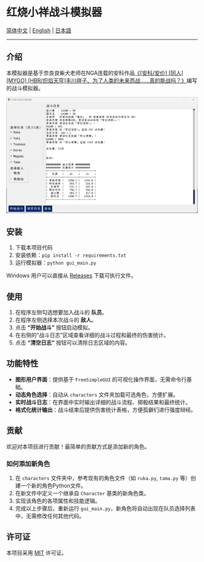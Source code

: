 # 红烧小祥战斗模拟器

[简体中文](./README.md) | [English](./README_en.md) | [日本語](./README_ja.md)

---

## 介绍

本模拟器是基于奈良良柴犬老师在NGA连载的安科作品[《[安科/安价] [同人] [MYGO] [HBR/炽焰天穹]丰川祥子、为了人类的未来而战……真的能战吗？》](https://nga.178.com/read.php?tid=41989465&_ff=784)编写的战斗模拟器。

![示例截图](assets/screenshot_2025060622.png)

## 安装

1. 下载本项目代码
2. 安装依赖：`pip install -r requirements.txt`
3. 运行模拟器：`python gui_main.py`

Windows 用户可以直接从 [Releases](https://github.com/fbhou/HBRTGWSimulator/releases) 下载可执行文件。

## 使用

1. 在程序左侧勾选想要加入战斗的 **队员**。
2. 在程序左侧选择本次战斗的 **敌人**。
3. 点击 **“开始战斗”** 按钮启动模拟。
4. 在右侧的“战斗日志”区域查看详细的战斗过程和最终的伤害统计。
5. 点击 **“清空日志”** 按钮可以清除日志区域的内容。

## 功能特性

- **图形用户界面**：提供基于 `FreeSimpleGUI` 的可视化操作界面，无需命令行基础。
- **动态角色选择**：自动从 `characters` 文件夹加载可选角色，方便扩展。
- **实时战斗日志**：在界面中实时输出详细的战斗流程、掷骰结果和最终统计。
- **格式化统计输出**：战斗结束后提供伤害统计表格，方便孤僻们进行强度辩经。

## 贡献

欢迎对本项目进行贡献！最简单的贡献方式是添加新的角色。

### 如何添加新角色

1. 在 `characters` 文件夹中，参考现有的角色文件（如 `ruka.py`, `tama.py` 等）创建一个新的角色Python文件。
2. 在新文件中定义一个继承自 `Character` 基类的新角色类。
3. 实现该角色的各项属性和技能逻辑。
4. 完成以上步骤后，重新运行 `gui_main.py`，新角色将自动出现在队员选择列表中，无需修改任何其他代码。

## 许可证

本项目采用 [MIT](LICENSE) 许可证。
